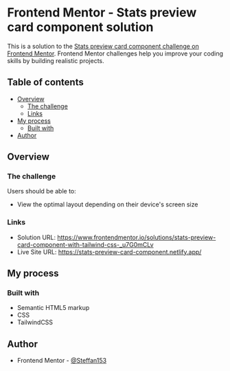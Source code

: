 # Frontend Mentor - Stats preview card component solution

This is a solution to the [Stats preview card component challenge on Frontend Mentor](https://www.frontendmentor.io/challenges/stats-preview-card-component-8JqbgoU62). Frontend Mentor challenges help you improve your coding skills by building realistic projects. 

## Table of contents

- [Overview](#overview)
  - [The challenge](#the-challenge)
  - [Links](#links)
- [My process](#my-process)
  - [Built with](#built-with)
- [Author](#author)

## Overview

### The challenge

Users should be able to:

- View the optimal layout depending on their device's screen size

### Links

- Solution URL: https://www.frontendmentor.io/solutions/stats-preview-card-component-with-tailwind-css-_u7G0mCLv
- Live Site URL: https://stats-preview-card-component.netlify.app/

## My process

### Built with

- Semantic HTML5 markup
- CSS
- TailwindCSS

## Author

- Frontend Mentor - [@Steffan153](https://www.frontendmentor.io/profile/Steffan153)
